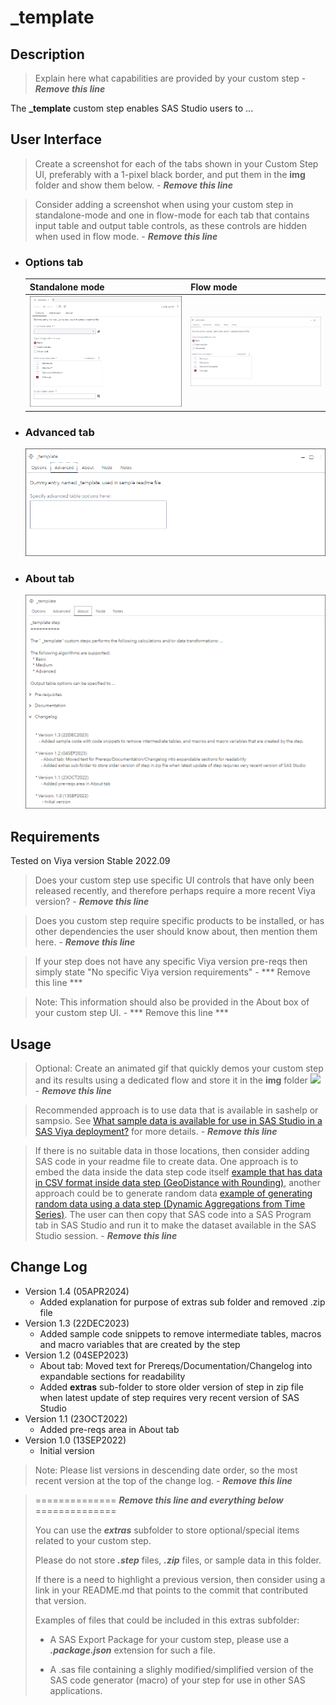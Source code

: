 # _template

## Description

>Explain here what capabilities are provided by your custom step - ***Remove this line***

The **_template** custom step enables SAS Studio users to ...

## User Interface

>Create a screenshot for each of the tabs shown in your Custom Step UI, preferably with a 1-pixel black border, and put them in the **img** folder and show them below.  - ***Remove this line***

>Consider adding a screenshot when using your custom step in standalone-mode and one in flow-mode for each tab that contains input table and output table controls, as these controls are hidden when used in flow mode.  - ***Remove this line***

* ### Options tab ###

   | Standalone mode | Flow mode |
   | --- | --- |                  
   | ![](img/_template-tabOptions-standalone-mode.png) | ![](img/_template-tabOptions-flow-mode.png) |

* ### Advanced tab ###

   ![](img/_template-tabAdvanced.png)

* ### About tab ###

   ![](img/_template-tabAbout.png)

## Requirements

Tested on Viya version Stable 2022.09
> Does your custom step use specific UI controls that have only been released recently, and therefore perhaps require a more recent Viya version? - ***Remove this line***

> Does you custom step require specific products to be installed, or has other dependencies the user should know about, then mention them here. - ***Remove this line*** 

> If your step does not have any specific Viya version pre-reqs then simply state "No specific Viya version requirements" - *** Remove this line ***

> Note: This information should also be provided in the About box of your custom step UI. -  *** Remove this line ***

## Usage

> Optional: Create an animated gif that quickly demos your custom step and its results using a dedicated flow and store it in the **img** folder
![](img/Demo_template.gif) - ***Remove this line*** 

> Recommended approach is to use data that is available in sashelp or sampsio. See [What sample data is available for use in SAS Studio in a SAS Viya deployment?](../docs/FAQ.md#what-sample-data-is-available-for-use-in-sas-studio-in-a-sas-viya-deployment) for more details. - ***Remove this line***

> If there is no suitable data in those locations, then consider adding SAS code in your readme file to create data. One approach is to embed the data inside the data step code itself [example that has data in CSV format inside data step (GeoDistance with Rounding)](../GeoDistance%20with%20Rounding/README.md#usage), another approach could be to generate random data [example of generating random data using a data step (Dynamic Aggregations from Time Series)](Dynamic%20Aggregations%20From%20Timeseries%20DAFT/README.md#usage). The user can then copy that SAS code into a SAS Program tab in SAS Studio and run it to make the dataset available in the SAS Studio session.  - ***Remove this line***

## Change Log

* Version 1.4 (05APR2024) 
    * Added explanation for purpose of extras sub folder and removed .zip file
* Version 1.3 (22DEC2023) 
    * Added sample code snippets to remove intermediate tables, macros and macro variables that are created by the step
* Version 1.2 (04SEP2023) 
    * About tab: Moved text for Prereqs/Documentation/Changelog into expandable sections for readability
    * Added **extras** sub-folder to store older version of step in zip file when latest update of step requires very recent version of SAS Studio
* Version 1.1 (23OCT2022) 
    * Added pre-reqs area in About tab
* Version 1.0 (13SEP2022) 
    * Initial version

> Note: Please list versions in descending date order, so the most recent version at the top of the change log.  - ***Remove this line***

> ==============   ***Remove this line and everything below***   ==============
>
> You can use the ***extras*** subfolder to store optional/special items related to your custom step.
>
> Please do not store ***.step*** files, ***.zip*** files, or sample data in this folder.
>
> If there is a need to highlight a previous version, then consider using a link in your README.md that points to the commit that contributed that version.
>
> Examples of files that could be included in this extras subfolder:
>
> * A SAS Export Package for your custom step, please use a ***.package.json*** extension for such a file.
>
> * A .sas file containing a slighly modified/simplified version of the SAS code generator (macro) of your step for use in other SAS applications.
